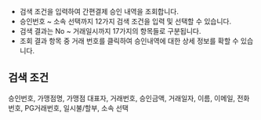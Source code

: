 
- 검색 조건을 입력하여 간편결제 승인 내역을 조회합니다.
- 승인번호 ~ 소속 선택까지 12가지 검색 조건을 입력 및 선택할 수 있습니다.
- 검색 결과는 No ~ 거래일시까지 17가지의 항목들로 구분됩니다.
- 조회 결과 항목 중 거래 번호를 클릭하여 승인내역에 대한 상세 정보를 확할 수 있습니다.



## 검색 조건
승인번호, 가맹점명, 가맹점 대표자, 거래번호, 승인금액, 거래일자, 이름, 이메일, 전화번호, PG거래번호, 일시불/할부, 소속 선택


